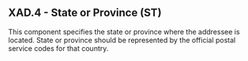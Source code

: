 ## XAD.4 - State or Province (ST)

This component specifies the state or province where the addressee is located. State or province should be represented by the official postal service codes for that country.
